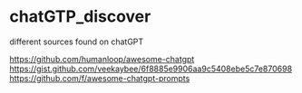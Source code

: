 # chatGTP_discover
different sources found on chatGPT

https://github.com/humanloop/awesome-chatgpt
https://gist.github.com/veekaybee/6f8885e9906aa9c5408ebe5c7e870698
https://github.com/f/awesome-chatgpt-prompts
